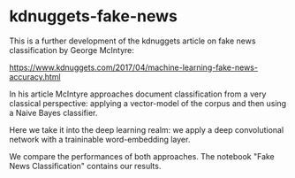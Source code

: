 # kdnuggets-fake-news
This is a further development of the kdnuggets article on fake news classification by George McIntyre:

https://www.kdnuggets.com/2017/04/machine-learning-fake-news-accuracy.html

In his article McIntyre approaches document classification from a very classical perspective: applying a vector-model of 
the corpus and then using a Naive Bayes classifier.  

Here we take it into the deep learning realm: we apply a deep convolutional network with a traininable word-embedding layer.

We compare the performances of both approaches.  The notebook "Fake News Classification" contains our results.

